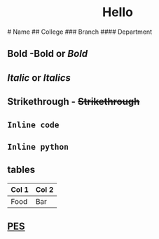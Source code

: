 <h1 align ="center">Hello</h1>
# Name 
## College
### Branch
#### Department
 
##   Bold -**Bold** or _Bold_

##   *Italic* or _Italics_

##   Strikethrough - ~~Strikethrough~~

##    `Inline code`

##  ```Inline python ```

## tables 

Col 1| Col 2|
-----|----- |
Food | Bar  |

## [PES](http://department.com)


